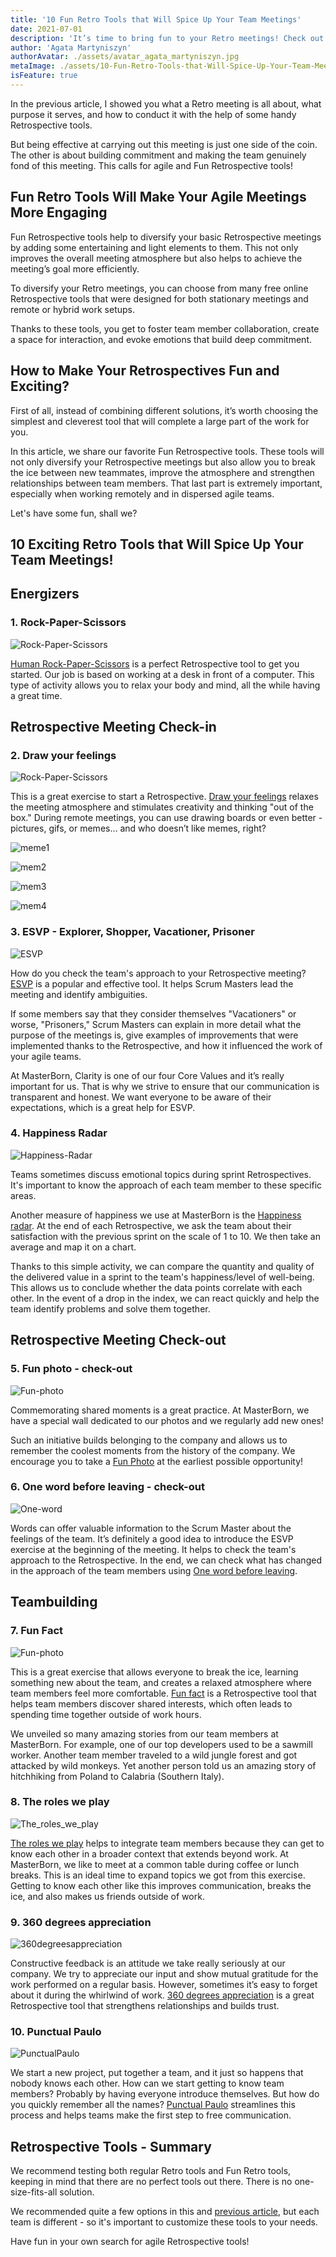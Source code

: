 ```yaml
---
title: '10 Fun Retro Tools that Will Spice Up Your Team Meetings'
date: 2021-07-01
description: 'It’s time to bring fun to your Retro meetings! Check out our list and make Your Agile Meetings Way More Engaging.'
author: 'Agata Martyniszyn'
authorAvatar: ./assets/avatar_agata_martyniszyn.jpg
metaImage: ./assets/10-Fun-Retro-Tools-that-Will-Spice-Up-Your-Team-Meetings/210610_mb_blog_funretrotools_cover.jpg
isFeature: true
---
```


In the previous article, I showed you what a Retro meeting is all about, what purpose it serves, and how to conduct it with the help of some handy Retrospective tools.

But being effective at carrying out this meeting is just one side of the coin. The other is about building commitment and making the team genuinely fond of this meeting. This calls for agile and Fun Retrospective tools!

## Fun Retro Tools Will Make Your Agile Meetings More Engaging

Fun Retrospective tools help to diversify your basic Retrospective meetings by adding some entertaining and light elements to them. This not only improves the overall meeting atmosphere but also helps to achieve the meeting’s goal more efficiently.

To diversify your Retro meetings, you can choose from many free online Retrospective tools that were designed for both stationary meetings and remote or hybrid work setups.

Thanks to these tools, you get to foster team member collaboration, create a space for interaction, and evoke emotions that build deep commitment.

## How to Make Your Retrospectives Fun and Exciting?

First of all, instead of combining different solutions, it’s worth choosing the simplest and cleverest tool that will complete a large part of the work for you.

In this article, we share our favorite Fun Retrospective tools. These tools will not only diversify your Retrospective meetings but also allow you to break the ice between new teammates, improve the atmosphere and strengthen relationships between team members. That last part is extremely important, especially when working remotely and in dispersed agile teams.

Let's have some fun, shall we?

## 10 Exciting Retro Tools that Will Spice Up Your Team Meetings!

## Energizers

### 1. Rock-Paper-Scissors
![Rock-Paper-Scissors](assets/10-Fun-Retro-Tools-that-Will-Spice-Up-Your-Team-Meetings/Rock-Paper-Scissors.jpg)


[Human Rock-Paper-Scissors](https://www.funretrospectives.com/human-rock-paper-scissors/) is a perfect Retrospective tool to get you started. Our job is based on working at a desk in front of a computer. This type of activity allows you to relax your body and mind, all the while having a great time.



## Retrospective Meeting Check-in

### 2. Draw your feelings
![Rock-Paper-Scissors](assets/10-Fun-Retro-Tools-that-Will-Spice-Up-Your-Team-Meetings/Draw-your-feelings.jpg)

This is a great exercise to start a Retrospective. [Draw your feelings](https://www.funretrospectives.com/draw-your-feelings/) relaxes the meeting atmosphere and stimulates creativity and thinking "out of the box." During remote meetings, you can use drawing boards or even better - pictures, gifs, or memes… and who doesn’t like memes, right?

![meme1](assets/10-Fun-Retro-Tools-that-Will-Spice-Up-Your-Team-Meetings/meme1.jpeg)

![mem2](assets/10-Fun-Retro-Tools-that-Will-Spice-Up-Your-Team-Meetings/mem2.jpeg)

![mem3](assets/10-Fun-Retro-Tools-that-Will-Spice-Up-Your-Team-Meetings/mem3.jpeg)

![mem4](assets/10-Fun-Retro-Tools-that-Will-Spice-Up-Your-Team-Meetings/mem4.png)



### 3. ESVP - Explorer, Shopper, Vacationer, Prisoner
![ESVP](assets/10-Fun-Retro-Tools-that-Will-Spice-Up-Your-Team-Meetings/ESVP.jpg)

How do you check the team's approach to your Retrospective meeting? [ESVP](https://www.funretrospectives.com/esvp-explorer-shopper-vacationer-prisoner/)  is a popular and effective tool. It helps Scrum Masters lead the meeting and identify ambiguities.

If some members say that they consider themselves "Vacationers" or worse, "Prisoners," Scrum Masters can explain in more detail what the purpose of the meetings is, give examples of improvements that were implemented thanks to the Retrospective, and how it influenced the work of your agile teams.

At MasterBorn, Clarity is one of our four Core Values and it’s really important for us. That is why we strive to ensure that our communication is transparent and honest. We want everyone to be aware of their expectations, which is a great help for ESVP.

### 4. Happiness Radar
![Happiness-Radar](assets/10-Fun-Retro-Tools-that-Will-Spice-Up-Your-Team-Meetings/Happiness-Radar.jpg)

Teams sometimes discuss emotional topics during sprint Retrospectives. It's important to know the approach of each team member to these specific areas.

Another measure of happiness we use at MasterBorn is the [Happiness radar](https://www.funretrospectives.com/happiness-radar/). At the end of each Retrospective, we ask the team about their satisfaction with the previous sprint on the scale of 1 to 10. We then take an average and map it on a chart.

Thanks to this simple activity, we can compare the quantity and quality of the delivered value in a sprint to the team's happiness/level of well-being. This allows us to conclude whether the data points correlate with each other. In the event of a drop in the index, we can react quickly and help the team identify problems and solve them together.

## Retrospective Meeting Check-out

### 5. Fun photo - check-out
![Fun-photo](assets/10-Fun-Retro-Tools-that-Will-Spice-Up-Your-Team-Meetings/Fun-photo.jpg)

Commemorating shared moments is a great practice. At MasterBorn, we have a special wall dedicated to our photos and we regularly add new ones!

Such an initiative builds belonging to the company and allows us to remember the coolest moments from the history of the company. We encourage you to take a [Fun Photo](https://www.funretrospectives.com/fun-photo/) at the earliest possible opportunity!

### 6. One word before leaving - check-out
![One-word](assets/10-Fun-Retro-Tools-that-Will-Spice-Up-Your-Team-Meetings/One-word.jpg)

Words can offer valuable information to the Scrum Master about the feelings of the team. It’s definitely a good idea to introduce the ESVP exercise at the beginning of the meeting. It helps to check the team's approach to the Retrospective. In the end, we can check what has changed in the approach of the team members using [One word before leaving](https://www.funretrospectives.com/one-word-before-leaving/).



## Teambuilding

### 7. Fun Fact
![Fun-photo](assets/10-Fun-Retro-Tools-that-Will-Spice-Up-Your-Team-Meetings/Fun-photo.jpg)

This is a great exercise that allows everyone to break the ice, learning something new about the team, and creates a relaxed atmosphere where team members feel more comfortable. [Fun fact](https://www.funretrospectives.com/fun-fact/) is a Retrospective tool that helps team members discover shared interests, which often leads to spending time together outside of work hours.

We unveiled so many amazing stories from our team members at MasterBorn. For example, one of our top developers used to be a sawmill worker. Another team member traveled to a wild jungle forest and got attacked by wild monkeys. Yet another person told us an amazing story of hitchhiking from Poland to Calabria (Southern Italy).

### 8. The roles we play
![The_roles_we_play](assets/10-Fun-Retro-Tools-that-Will-Spice-Up-Your-Team-Meetings/The_roles_we_play.jpg)

[The roles we play](https://www.funretrospectives.com/the-roles-we-play/) helps to integrate team members because they can get to know each other in a broader context that extends beyond work. At MasterBorn, we like to meet at a common table during coffee or lunch breaks. This is an ideal time to expand topics we got from this exercise. Getting to know each other like this improves communication, breaks the ice, and also makes us friends outside of work.

### 9. 360 degrees appreciation
![360degreesappreciation](assets/10-Fun-Retro-Tools-that-Will-Spice-Up-Your-Team-Meetings/360degreesappreciation.jpg)

Constructive feedback is an attitude we take really seriously at our company. We try to appreciate our input and show mutual gratitude for the work performed on a regular basis. However, sometimes it’s easy to forget about it during the whirlwind of work. [360 degrees appreciation](https://www.funretrospectives.com/360-degrees-appreciation/) is a great Retrospective tool that strengthens relationships and builds trust.

### 10. Punctual Paulo
![PunctualPaulo](assets/10-Fun-Retro-Tools-that-Will-Spice-Up-Your-Team-Meetings/PunctualPaulo.jpg)

We start a new project, put together a team, and it just so happens that nobody knows each other. How can we start getting to know team members? Probably by having everyone introduce themselves. But how do you quickly remember all the names? [Punctual Paulo](https://www.funretrospectives.com/punctual-paulo/) streamlines this process and helps teams make the first step to free communication.


## Retrospective Tools - Summary

We recommend testing both regular Retro tools and Fun Retro tools, keeping in mind that there are no perfect tools out there. There is no one-size-fits-all solution.

We recommended quite a few options in this and [previous article](./10-retrospective-tools-for-scrum-masters), but each team is different - so it's important to customize these tools to your needs.

Have fun in your own search for agile Retrospective tools!
